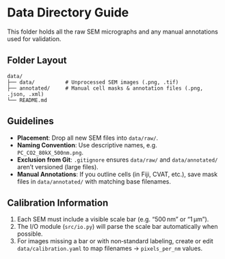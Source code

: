 # Data Directory Guide

This folder holds all the raw SEM micrographs and any manual annotations used for validation.

## Folder Layout
```text
data/
├── data/          # Unprocessed SEM images (.png, .tif)
├── annotated/     # Manual cell masks & annotation files (.png, .json, .xml)
└── README.md
```

## Guidelines

- **Placement**: Drop all new SEM files into `data/raw/`.  
- **Naming Convention**: Use descriptive names, e.g. `PC_CO2_80kX_500nm.png`.  
- **Exclusion from Git**: `.gitignore` ensures `data/raw/` and `data/annotated/` aren’t versioned (large files).  
- **Manual Annotations**: If you outline cells (in Fiji, CVAT, etc.), save mask files in `data/annotated/` with matching base filenames.

## Calibration Information

1. Each SEM must include a visible scale bar (e.g. “500 nm” or “1 µm”).
2. The I/O module (`src/io.py`) will parse the scale bar automatically when possible.
3. For images missing a bar or with non‑standard labeling, create or edit `data/calibration.yaml` to map filenames → `pixels_per_nm` values.

